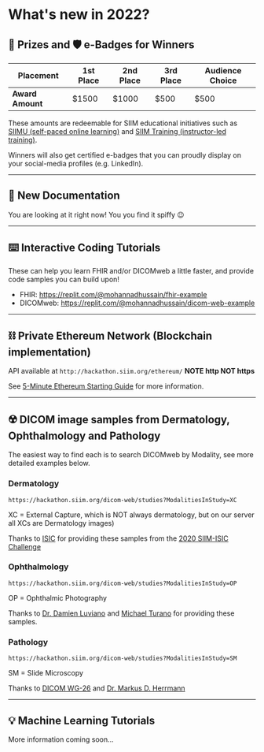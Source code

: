 # What's new in 2022?

## 🎁️ Prizes and 🛡️ e-Badges for Winners
| **Placement** | 1st Place | 2nd Place |  3rd Place |  Audience Choice | 
| --- | --- | --- | --- | --- |
| **Award Amount** | $1500 | $1000 | $500 | $500 |
These amounts are redeemable for SIIM educational initiatives such as [SIIMU (self-paced online learning)](https://siim.org/page/siimu) and [SIIM Training (instructor-led training)](https://siim.org/page/siim_training).

Winners will also get certified e-badges that you can proudly display on your social-media profiles (e.g. LinkedIn).

----

## 📖️ New Documentation
You are looking at it right now! You you find it spiffy 😉️

---

## ⌨️ Interactive Coding Tutorials
These can help you learn FHIR and/or DICOMweb a little faster, and provide code samples you can build upon!
* FHIR: https://replit.com/@mohannadhussain/fhir-example
* DICOMweb: https://replit.com/@mohannadhussain/dicom-web-example


---

## ⛓️ Private Ethereum Network (Blockchain implementation)
API available at `http://hackathon.siim.org/ethereum/` **NOTE http NOT https**

See [5-Minute Ethereum Starting Guide](../apis/ethereum-blockchain-intro.md) for more information.

---

## ☢️ DICOM image samples from Dermatology, Ophthalmology and Pathology
The easiest way to find each is to search DICOMweb by Modality, see more detailed examples below.

### Dermatology 
```https://hackathon.siim.org/dicom-web/studies?ModalitiesInStudy=XC``` 

XC = External Capture, which is NOT always dermatology, but on our server all XCs are Dermatology images)

Thanks to [ISIC](https://www.isic-archive.com/) for providing these samples from the [2020 SIIM-ISIC Challenge](https://challenge2020.isic-archive.com/)

### Ophthalmology
```https://hackathon.siim.org/dicom-web/studies?ModalitiesInStudy=OP```

OP = Ophthalmic Photography

Thanks to [Dr. Damien Luviano](https://www.linkedin.com/in/damienluviano/) and [Michael Turano](https://www.linkedin.com/in/michaelturano/) for providing these samples.

### Pathology
```https://hackathon.siim.org/dicom-web/studies?ModalitiesInStudy=SM```

SM = Slide Microscopy 

Thanks to [DICOM WG-26](https://www.dicomstandard.org/activity/wgs) and [Dr. Markus D. Herrmann](https://github.com/hackermd)

---

## 💡️ Machine Learning Tutorials
More information coming soon...
